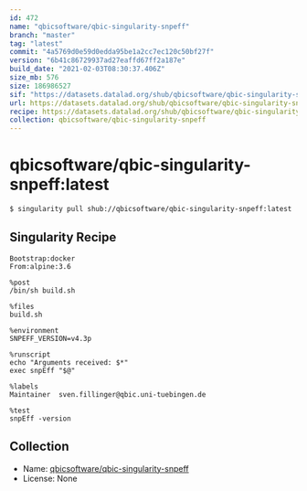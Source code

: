 ```yaml
---
id: 472
name: "qbicsoftware/qbic-singularity-snpeff"
branch: "master"
tag: "latest"
commit: "4a5769d0e59d0edda95be1a2cc7ec120c50bf27f"
version: "6b41c86729937ad27eaffd67ff2a187e"
build_date: "2021-02-03T08:30:37.406Z"
size_mb: 576
size: 186986527
sif: "https://datasets.datalad.org/shub/qbicsoftware/qbic-singularity-snpeff/latest/2021-02-03-4a5769d0-6b41c867/6b41c86729937ad27eaffd67ff2a187e.simg"
url: https://datasets.datalad.org/shub/qbicsoftware/qbic-singularity-snpeff/latest/2021-02-03-4a5769d0-6b41c867/
recipe: https://datasets.datalad.org/shub/qbicsoftware/qbic-singularity-snpeff/latest/2021-02-03-4a5769d0-6b41c867/Singularity
collection: qbicsoftware/qbic-singularity-snpeff
---
```


# qbicsoftware/qbic-singularity-snpeff:latest

```bash
$ singularity pull shub://qbicsoftware/qbic-singularity-snpeff:latest
```

## Singularity Recipe

```singularity
Bootstrap:docker
From:alpine:3.6

%post
/bin/sh build.sh

%files
build.sh

%environment
SNPEFF_VERSION=v4.3p

%runscript
echo "Arguments received: $*"
exec snpEff "$@"

%labels
Maintainer	sven.fillinger@qbic.uni-tuebingen.de

%test
snpEff -version
```

## Collection

 - Name: [qbicsoftware/qbic-singularity-snpeff](https://github.com/qbicsoftware/qbic-singularity-snpeff)
 - License: None

